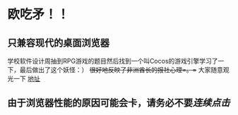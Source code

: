 # 欧吃矛！！
## 只兼容现代的桌面浏览器
学校软件设计周抽到RPG游戏的题目然后找到一个叫Cocos的游戏引擎学习了一下，最后做出了这个妖怪：）
<del>很好地反映了非洲酋长的报社心理=。=</del>
大家随意观光一下 [地址](http://zombielive.github.io/OCM_game/)
## 由于浏览器性能的原因可能会卡，请务必不要*连续点击*
